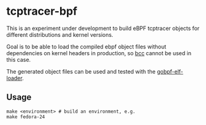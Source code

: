 # tcptracer-bpf

This is an experiment under development to build eBPF tcptracer objects
for different distributions and kernel versions.

Goal is to be able to load the compiled ebpf object files without dependencies
on kernel headers in production, so [bcc](https://github.com/iovisor/bcc)
cannot be used in this case.

The generated object files can be used and tested with the
[gobpf-elf-loader](https://github.com/kinvolk/gobpf-elf-loader).

## Usage

```
make <environment> # build an environment, e.g.
make fedora-24
```
